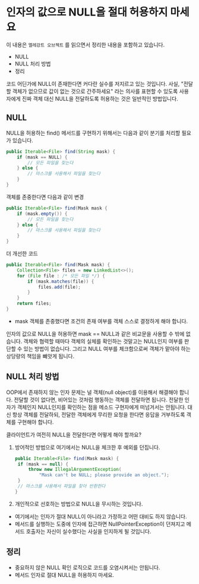 # 인자의 값으로 NULL을 절대 허용하지 마세요

이 내용은 `엘레강트 오브젝트` 를 읽으면서 정리한 내용을 포함하고 있습니다.

- NULL 
- NULL 처리 방법
- 정리

코드 어딘가에 NULL이 존재한다면 커다란 실수를 저지르고 있는 것입니다.
사실, "전달할 객체가 없으므로 값이 없는 것으로 간주하세요" 라는 의사를 표현할 수 있도록 사용자에게 진짜 객체 대신 NULL을 전달하도록 허용하는 것은 일반적인 방법입니다.

## NULL 

NULL을 허용하는 find() 메서드를 구현하기 위해서는 다음과 같이 분기를 처리할 필요가 있습니다.

```java
public Iterable<File> find(String mask) {
    if (mask == NULL) {
        // 모든 파일을 찾는다
    } else {
        // 마스크를 사용해서 파일을 찾는다
    }
}
```

객체를 존중한다면 다음과 같이 변경

```java
public Iterable<File> find(Mask mask {
    if (mask.empty()) {
        // 모든 파일을 찾는다
    } else {
        // 마스크를 사용해서 파일을 찾는다
    }
}
```

더 개선한 코드

```java
public Iterable<File> find(Mask mask) {
    Collection<File> files = new LinkedList<>();
    for (File file : /* 모든 파일 */) {
        if (mask.matches(file)) {
            files.add(file);
        }
    }
    return files;
}
```

- mask 객체를 존중했다면 조건의 존재 여부를 객체 스스로 결정하게 해야 합니다.

인자의 값으로 NULL을 허용하면 mask == NULL과 같은 비교문을 사용할 수 밖에 없습니다. 객체와 협력할 때마다 객체의 실체를 확인하는 것말고는 NULL인지 여부를 판단할 수 있는 방법이 없습니다. 그리고 NULL 여부를 체크함으로써 객체가 맡아야 하는 상당량의 책임을 뺴앗게 됩니다.

## NULL 처리 방법

OOP에서 존재하지 않는 인자 문제는 널 객체(null object)를 이용해서 해결해야 합니다. 전달할 것이 없다면, 비어있는 것처럼 행동하는 객체를 전달하면 됩니다. 전달한 인자가 객체인지 NULL인지를 확인하는 점을 메소드 구현자에게 떠넘겨서는 안됩니다. 대신 항상 객체를 전달하되, 전달한 객체에게 무리한 요청을 한다면 응답을 거부하도록 객체를 구현해야 합니다.

클라이언트가 여전히 NULL을 전달한다면 어떻게 해야 할까요? 

1. 방어적인 방법으로 여기에서는 NULL을 체크한 후 예외를 던집니다.
   
   ```java
   public Iterable<File> find(Mask mask) {
    if (mask == null) {
        throw new IllegalArgumentException(
            "Mask can't be NULL; please provide an object.");
    }
    // 마스크를 사용해서 파일을 찾아 반환한다
   }
   ```

2. 개인적으로 선호하는 방법으로 NULL을 무시하는 것입니다.

- 여기에서는 인자가 절대 NULL이 아니라고 가정하고 어떤 대비도 하지 않습니다.
- 메서드를 실행하는 도중에 인자에 접근하면 NullPointerException이 던져지고 메서드 호출자는 자신이 실수했다는 사실을 인지하게 될 것입니다.

## 정리

- 중요하지 않은 NULL 확인 로직으로 코드를 오염시켜서는 안됩니다. 
- 메서드 인자로 절대 NULL을 허용하지 마세요.